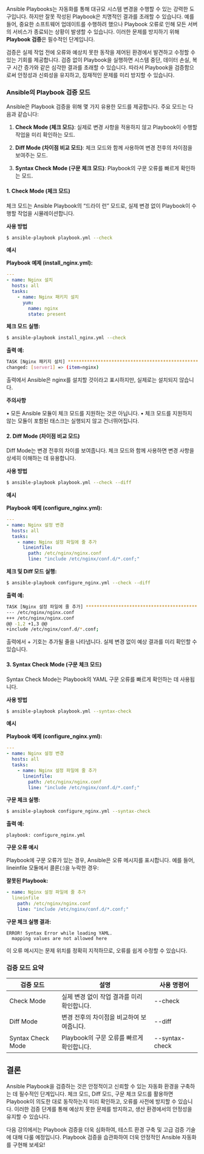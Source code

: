  
Ansible Playbooks는 자동화를 통해 대규모 시스템 변경을 수행할 수 있는 강력한 도구입니다. 하지만 잘못 작성된 Playbook은 치명적인 결과를 초래할 수 있습니다. 예를 들어, 중요한 소프트웨어 업데이트를 수행하려 했으나 Playbook 오류로 인해 모든 서버의 서비스가 종료되는 상황이 발생할 수 있습니다. 이러한 문제를 방지하기 위해 **Playbook 검증**은 필수적인 단계입니다.

검증은 실제 작업 전에 오류와 예상치 못한 동작을 제어된 환경에서 발견하고 수정할 수 있는 기회를 제공합니다. 검증 없이 Playbook을 실행하면 시스템 중단, 데이터 손실, 복구 시간 증가와 같은 심각한 결과를 초래할 수 있습니다. 따라서 Playbook을 검증함으로써 안정성과 신뢰성을 유지하고, 잠재적인 문제를 미리 방지할 수 있습니다.

### **Ansible의 Playbook 검증 모드**

Ansible은 Playbook 검증을 위해 몇 가지 유용한 모드를 제공합니다. 주요 모드는 다음과 같습니다:

1. **Check Mode (체크 모드)**: 실제로 변경 사항을 적용하지 않고 Playbook이 수행할 작업을 미리 확인하는 모드.

2. **Diff Mode (차이점 비교 모드)**: 체크 모드와 함께 사용하여 변경 전후의 차이점을 보여주는 모드.

3. **Syntax Check Mode (구문 체크 모드)**: Playbook의 구문 오류를 빠르게 확인하는 모드.

  

#### **1. Check Mode (체크 모드)**

체크 모드는 Ansible Playbook의 “드라이 런” 모드로, 실제 변경 없이 Playbook이 수행할 작업을 시뮬레이션합니다.

**사용 방법**

```bash
$ ansible-playbook playbook.yml --check  
```

**예시**

**Playbook 예제 (install_nginx.yml):**

```yaml
---
- name: Nginx 설치
  hosts: all
  tasks:
    - name: Nginx 패키지 설치
      yum:
        name: nginx
        state: present
```

**체크 모드 실행:**

```bash
$ ansible-playbook install_nginx.yml --check
```
  
**출력 예:**

```bash
TASK [Nginx 패키지 설치] *******************************************************************
changed: [server1] => (item=nginx)
```

출력에서 Ansible은 nginx를 설치할 것이라고 표시하지만, 실제로는 설치되지 않습니다.


**주의사항**

• 모든 Ansible 모듈이 체크 모드를 지원하는 것은 아닙니다.
• 체크 모드를 지원하지 않는 모듈이 포함된 태스크는 실행되지 않고 건너뛰어집니다.

#### **2. Diff Mode (차이점 비교 모드)**


Diff Mode는 변경 전후의 차이를 보여줍니다. 체크 모드와 함께 사용하면 변경 사항을 상세히 이해하는 데 유용합니다.

**사용 방법**

```bash
$ ansible-playbook playbook.yml --check --diff
```
  

**예시**

**Playbook 예제 (configure_nginx.yml):**

```yaml
---
- name: Nginx 설정 변경
  hosts: all
  tasks:
    - name: Nginx 설정 파일에 줄 추가
      lineinfile:
        path: /etc/nginx/nginx.conf
        line: "include /etc/nginx/conf.d/*.conf;"
```

**체크 및 Diff 모드 실행:**

```bash
$ ansible-playbook configure_nginx.yml --check --diff
```

**출력 예:**

```bash
TASK [Nginx 설정 파일에 줄 추가] ********************************************************
--- /etc/nginx/nginx.conf
+++ /etc/nginx/nginx.conf
@@ -1,2 +1,3 @@
+include /etc/nginx/conf.d/*.conf;
```

출력에서 + 기호는 추가될 줄을 나타냅니다. 실제 변경 없이 예상 결과를 미리 확인할 수 있습니다.

#### **3. Syntax Check Mode (구문 체크 모드)**

Syntax Check Mode는 Playbook의 YAML 구문 오류를 빠르게 확인하는 데 사용됩니다.

**사용 방법**

```bash
$ ansible-playbook playbook.yml --syntax-check
```
  

**예시**

**Playbook 예제 (configure_nginx.yml):**

```yaml
---
- name: Nginx 설정 변경
  hosts: all
  tasks:
    - name: Nginx 설정 파일에 줄 추가
      lineinfile:
        path: /etc/nginx/nginx.conf
        line: "include /etc/nginx/conf.d/*.conf;"
```

**구문 체크 실행:**

```bash
$ ansible-playbook configure_nginx.yml --syntax-check
```

**출력 예:**

```
playbook: configure_nginx.yml
```
  
**구문 오류 예시**

Playbook에 구문 오류가 있는 경우, Ansible은 오류 메시지를 표시합니다. 예를 들어, lineinfile 모듈에서 콜론(:)을 누락한 경우:

**잘못된 Playbook:**

```yaml
- name: Nginx 설정 파일에 줄 추가
  lineinfile
    path: /etc/nginx/nginx.conf
    line: "include /etc/nginx/conf.d/*.conf;"
```

**구문 체크 실행 결과:**

```
ERROR! Syntax Error while loading YAML.
  mapping values are not allowed here
```

이 오류 메시지는 문제 위치를 정확히 지적하므로, 오류를 쉽게 수정할 수 있습니다.

### **검증 모드 요약**

| 검증 모드             | 설명                          | 사용 명령어         |
| ----------------- | --------------------------- | -------------- |
| Check Mode        | 실제 변경 없이 작업 결과를 미리 확인합니다.   | --check        |
| Diff Mode         | 변경 전후의 차이점을 비교하여 보여줍니다.     | --diff         |
| Syntax Check Mode | Playbook의 구문 오류를 빠르게 확인합니다. | --syntax-check |
## **결론**

Ansible Playbook을 검증하는 것은 안정적이고 신뢰할 수 있는 자동화 환경을 구축하는 데 필수적인 단계입니다. 체크 모드, Diff 모드, 구문 체크 모드를 활용하면 Playbook이 의도한 대로 동작하는지 미리 확인하고, 오류를 사전에 방지할 수 있습니다. 이러한 검증 단계를 통해 예상치 못한 문제를 방지하고, 생산 환경에서의 안정성을 유지할 수 있습니다.

  

다음 강의에서는 Playbook 검증을 더욱 심화하여, 테스트 환경 구축 및 고급 검증 기술에 대해 다룰 예정입니다. Playbook 검증을 습관화하여 더욱 안정적인 Ansible 자동화를 구현해 보세요!